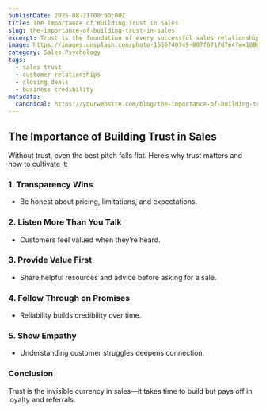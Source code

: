 ```yaml
---
publishDate: 2025-08-21T00:00:00Z
title: The Importance of Building Trust in Sales
slug: the-importance-of-building-trust-in-sales
excerpt: Trust is the foundation of every successful sales relationship. Learn why it matters and how to build it with your clients.
image: https://images.unsplash.com/photo-1556740749-887f6717d7e4?w=1080&q=80
category: Sales Psychology
tags:
  - sales trust
  - customer relationships
  - closing deals
  - business credibility
metadata:
  canonical: https://yourwebsite.com/blog/the-importance-of-building-trust-in-sales
---
```


## The Importance of Building Trust in Sales

Without trust, even the best pitch falls flat. Here’s why trust matters and how to cultivate it:

### 1. **Transparency Wins**
   - Be honest about pricing, limitations, and expectations.

### 2. **Listen More Than You Talk**
   - Customers feel valued when they’re heard.

### 3. **Provide Value First**
   - Share helpful resources and advice before asking for a sale.

### 4. **Follow Through on Promises**
   - Reliability builds credibility over time.

### 5. **Show Empathy**
   - Understanding customer struggles deepens connection.

### Conclusion
Trust is the invisible currency in sales—it takes time to build but pays off in loyalty and referrals.
